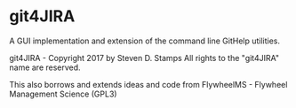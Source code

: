 # git4JIRA
A GUI implementation and extension of the command line GitHelp utilities.

git4JIRA - Copyright 2017 by Steven D. Stamps
All rights to the "git4JIRA" name are reserved.

This also borrows and extends ideas and code from FlywheelMS - Flywheel Management Science (GPL3)
